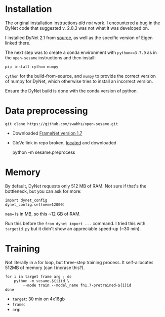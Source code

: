# Installation

The original installation instructions *did not* work.
I encountered a bug in the DyNet code that suggested v. 2.0.3 was not what it was developed on.

I installed DyNet 2.1 from [source][1], as well as the specific version of Eigen linked there.

The next step was to create a conda environment with `python==3.7.9` as in the `open-sesame` 
instructions and then install:

    pip install cython numpy

`cython` for the build-from-source, and `numpy` to provide the correct version of numpy for 
DyNet, which otherwise tries to install an incorrect version.

Ensure the DyNet build is done with the conda version of python.

# Data preprocessing

    git clone https://github.com/swabhs/open-sesame.git

 - Downloaded [FrameNet version 1.7][2]
 - GloVe link in repo broken, [located][3] and downloaded

    python -m sesame.preprocess
    
# Memory

By default, DyNet requests only 512 MB of RAM. Not sure if that's the bottleneck, but you can ask for more:

    import dynet_config
    dynet_config.set(mem=12000)
    
`mem=` is in MB, so this ~12 GB of RAM. 

Run this before the `from dynet import ...` command.
I tried this with `targetid.py` but it didn't show an appreciable speed-up (~30 min).

# Training

Not literally in a for loop, but three-step training process. It self-allocates
512MB of memory (can I incrase this?).

    for i in target frame arg ; do
        python -m sesame.${i}id \
            --mode train --model_name fn1.7-pretrained-${i}id
    done

 - `target`: 30 min on 4x16gb
 - `frame`:
 - `arg`:

[1]: https://github.com/clab/dynet/releases/tag/2.1
[2]: https://drive.google.com/open?id=1s4SDt_yDhT8qFs1MZJbeFf-XeiNPNnx7
[3]: https://nlp.stanford.edu/projects/glove/

